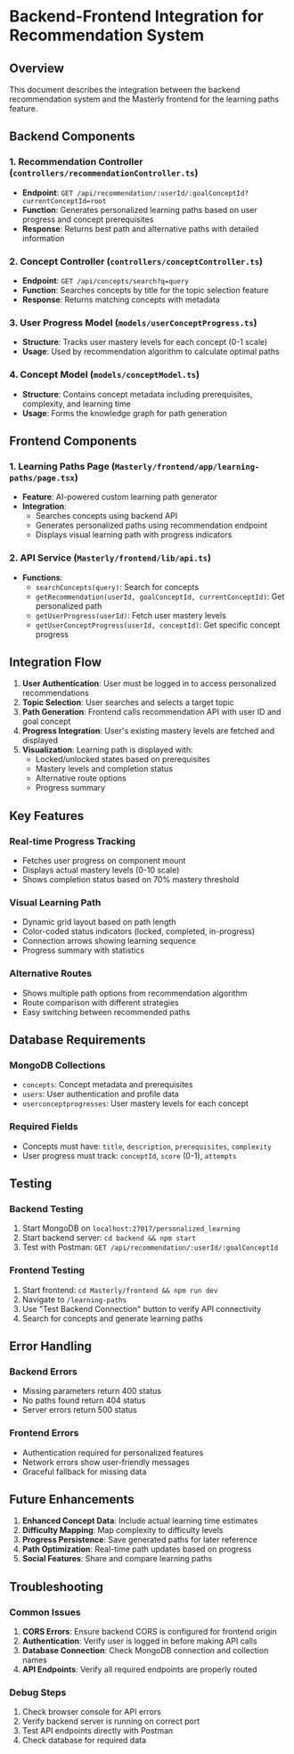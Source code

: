 # Backend-Frontend Integration for Recommendation System

## Overview
This document describes the integration between the backend recommendation system and the Masterly frontend for the learning paths feature.

## Backend Components

### 1. Recommendation Controller (`controllers/recommendationController.ts`)
- **Endpoint**: `GET /api/recommendation/:userId/:goalConceptId?currentConceptId=root`
- **Function**: Generates personalized learning paths based on user progress and concept prerequisites
- **Response**: Returns best path and alternative paths with detailed information

### 2. Concept Controller (`controllers/conceptController.ts`)
- **Endpoint**: `GET /api/concepts/search?q=query`
- **Function**: Searches concepts by title for the topic selection feature
- **Response**: Returns matching concepts with metadata

### 3. User Progress Model (`models/userConceptProgress.ts`)
- **Structure**: Tracks user mastery levels for each concept (0-1 scale)
- **Usage**: Used by recommendation algorithm to calculate optimal paths

### 4. Concept Model (`models/conceptModel.ts`)
- **Structure**: Contains concept metadata including prerequisites, complexity, and learning time
- **Usage**: Forms the knowledge graph for path generation

## Frontend Components

### 1. Learning Paths Page (`Masterly/frontend/app/learning-paths/page.tsx`)
- **Feature**: AI-powered custom learning path generator
- **Integration**: 
  - Searches concepts using backend API
  - Generates personalized paths using recommendation endpoint
  - Displays visual learning path with progress indicators

### 2. API Service (`Masterly/frontend/lib/api.ts`)
- **Functions**:
  - `searchConcepts(query)`: Search for concepts
  - `getRecommendation(userId, goalConceptId, currentConceptId)`: Get personalized path
  - `getUserProgress(userId)`: Fetch user mastery levels
  - `getUserConceptProgress(userId, conceptId)`: Get specific concept progress

## Integration Flow

1. **User Authentication**: User must be logged in to access personalized recommendations
2. **Topic Selection**: User searches and selects a target topic
3. **Path Generation**: Frontend calls recommendation API with user ID and goal concept
4. **Progress Integration**: User's existing mastery levels are fetched and displayed
5. **Visualization**: Learning path is displayed with:
   - Locked/unlocked states based on prerequisites
   - Mastery levels and completion status
   - Alternative route options
   - Progress summary

## Key Features

### Real-time Progress Tracking
- Fetches user progress on component mount
- Displays actual mastery levels (0-10 scale)
- Shows completion status based on 70% mastery threshold

### Visual Learning Path
- Dynamic grid layout based on path length
- Color-coded status indicators (locked, completed, in-progress)
- Connection arrows showing learning sequence
- Progress summary with statistics

### Alternative Routes
- Shows multiple path options from recommendation algorithm
- Route comparison with different strategies
- Easy switching between recommended paths

## Database Requirements

### MongoDB Collections
- `concepts`: Concept metadata and prerequisites
- `users`: User authentication and profile data
- `userconceptprogresses`: User mastery levels for each concept

### Required Fields
- Concepts must have: `title`, `description`, `prerequisites`, `complexity`
- User progress must track: `conceptId`, `score` (0-1), `attempts`

## Testing

### Backend Testing
1. Start MongoDB on `localhost:27017/personalized_learning`
2. Start backend server: `cd backend && npm start`
3. Test with Postman: `GET /api/recommendation/:userId/:goalConceptId`

### Frontend Testing
1. Start frontend: `cd Masterly/frontend && npm run dev`
2. Navigate to `/learning-paths`
3. Use "Test Backend Connection" button to verify API connectivity
4. Search for concepts and generate learning paths

## Error Handling

### Backend Errors
- Missing parameters return 400 status
- No paths found return 404 status
- Server errors return 500 status

### Frontend Errors
- Authentication required for personalized features
- Network errors show user-friendly messages
- Graceful fallback for missing data

## Future Enhancements

1. **Enhanced Concept Data**: Include actual learning time estimates
2. **Difficulty Mapping**: Map complexity to difficulty levels
3. **Progress Persistence**: Save generated paths for later reference
4. **Path Optimization**: Real-time path updates based on progress
5. **Social Features**: Share and compare learning paths

## Troubleshooting

### Common Issues
1. **CORS Errors**: Ensure backend CORS is configured for frontend origin
2. **Authentication**: Verify user is logged in before making API calls
3. **Database Connection**: Check MongoDB connection and collection names
4. **API Endpoints**: Verify all required endpoints are properly routed

### Debug Steps
1. Check browser console for API errors
2. Verify backend server is running on correct port
3. Test API endpoints directly with Postman
4. Check database for required data 